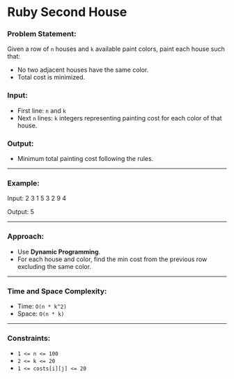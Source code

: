 # Ruby Second House 
###  Problem Statement:
Given a row of `n` houses and `k` available paint colors, paint each house such that:
- No two adjacent houses have the same color.
- Total cost is minimized.

###  Input:
- First line: `n` and `k`
- Next `n` lines: `k` integers representing painting cost for each color of that house.

###  Output:
- Minimum total painting cost following the rules.

---

###  Example:
Input:
2 3
1 5 3
2 9 4

Output:
5


---

###  Approach:
- Use **Dynamic Programming**.
- For each house and color, find the min cost from the previous row excluding the same color.

---

###  Time and Space Complexity:
- Time: `O(n * k^2)`
- Space: `O(n * k)`

---

###  Constraints:
- `1 <= n <= 100`
- `2 <= k <= 20`
- `1 <= costs[i][j] <= 20`

